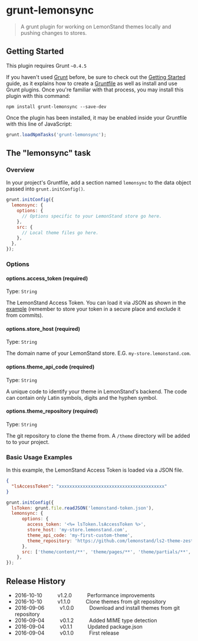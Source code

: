 # grunt-lemonsync

> A grunt plugin for working on LemonStand themes locally and pushing changes to stores.

## Getting Started
This plugin requires Grunt `~0.4.5`

If you haven't used [Grunt](http://gruntjs.com/) before, be sure to check out the [Getting Started](http://gruntjs.com/getting-started) guide, as it explains how to create a [Gruntfile](http://gruntjs.com/sample-gruntfile) as well as install and use Grunt plugins. Once you're familiar with that process, you may install this plugin with this command:

```shell
npm install grunt-lemonsync --save-dev
```

Once the plugin has been installed, it may be enabled inside your Gruntfile with this line of JavaScript:

```js
grunt.loadNpmTasks('grunt-lemonsync');
```

## The "lemonsync" task

### Overview
In your project's Gruntfile, add a section named `lemonsync` to the data object passed into `grunt.initConfig()`.

```js
grunt.initConfig({
  lemonsync: {
    options: {
      // Options specific to your LemonStand store go here.
    },
    src: {
      // Local theme files go here.
    },
  },
});
```

### Options

#### options.access_token (required)
Type: `String`

The LemonStand Access Token. You can load it via JSON as shown in the [example](#basic-usage-examples) (remember to store your token in a secure place and exclude it from commits).

#### options.store_host (required)
Type: `String`

The domain name of your LemonStand store. E.G. `my-store.lemonstand.com`.

#### options.theme_api_code (required)
Type: `String`

A unique code to identify your theme in LemonStand's backend. The code can contain only Latin symbols, digits and the hyphen symbol. 

#### options.theme_repository (required)
Type: `String`

The git repository to clone the theme from. A `/theme` directory will be added to to your project. 

### Basic Usage Examples

In this example, the LemonStand Access Token is loaded via a JSON file.

```JSON
{
  "lsAccessToken": "xxxxxxxxxxxxxxxxxxxxxxxxxxxxxxxxxxxxxxxx"
}
```

```js
grunt.initConfig({
  lsToken: grunt.file.readJSON('lemonstand-token.json'),
  lemonsync: {
      options: {
        access_token: '<%= lsToken.lsAccessToken %>',
        store_host: 'my-store.lemonstand.com',
        theme_api_code: 'my-first-custom-theme',
        theme_repository: 'https://github.com/lemonstand/ls2-theme-zest'
      },
      src: ['theme/content/**', 'theme/pages/**', 'theme/partials/**', 'theme/resources/**', 'theme/templates/**', 'theme/theme.yaml']
    },
});
```

## Release History
* 2016-10-10   v1.2.0   Performance improvements
* 2016-10-10   v1.1.0   Clone themes from git repository
* 2016-09-06   v1.0.0   Download and install themes from git repository
* 2016-09-04   v0.1.2   Added MIME type detection
* 2016-09-04   v0.1.1   Updated package.json
* 2016-09-04   v0.1.0   First release
